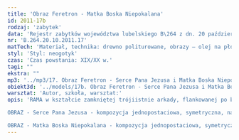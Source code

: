```yaml
---
title: 'Obraz Feretron - Matka Boska Niepokalana'
id: 2011-17b
rodzaj: 'zabytek'
data: 'Rejestr zabytków województwa lubelskiego B\264 z dn. 20 października 2011 r.'
nr: 'B.264.20.10.2011.17'
matTech: 'Materiał, technika: drewno politurowane, obrazy – olej na płótnie, snycerowanie '
styl: 'Styl: neogotyk'
czas: 'Czas powstania: XIX/XX w.'
tagi: ""
ekstra: ""
mp3: '../mp3/17. Obraz Feretron - Serce Pana Jezusa i Matka Boska Niepokalana.mp3'
obiekt3d: '../models/17b. Obraz Feretron - Serce Pana Jezusa i Matka Boska Niepokalana.glb'
warsztat: 'Autor, szkoła, warsztat:'
opis: 'RAMA w kształcie zamkniętej trójiistnie arkady, flankowanej po bokach parami kolumn osadzonych na cokołach i zakończonych pinaklami z żabkami. Cokołu zdobione dekoracją o motywach uschniętej wici roślinnej. Kolumny pokryte ornamentem wstęgowym. Górna krawędź łuku zdobiona żabkami i zwieńczona sterczyną z żabkami.

OBRAZ - Serce Pana Jezusa - kompozycja jednopostaciowa, symetryczna, na neutralnym ciemnobrązowym tle. Chrystus ukazany jest w postaci stojącej „en face", prawą dłoń trzyma uniesioną do góry w geście błogosławieństwa, lewą wskazuje na „Serce Gorejące". Ubrany w białą długą dalmatykę, przepasaną sznurem spod której wystają bose stopy oraz żółte łagodnie pofałdowane pallium. Twarz pociągła, okolona długimi brązowymi włosami, na tle aureoli.

OBRAZ - Matka Boska Niepokalana - kompozycja jednopostaciowa, symetryczna, na neutralnym tle. Maria jest przedstawiona w pozycji stojącej, z dłońmi splecionymi na piersiach i głową skierowaną ku górze. Na prawym przedramieniu ma zawieszony różaniec. Ubrana jest w białą suknię ze złotymi lamówkami, przepasaną w pasie niebieskim szalem oraz białą pallę narzuconą na głowę. Twarz owalna, z włosami ukrytymi pod pallą ukazana na tle glorii promienistej.'
---
```






